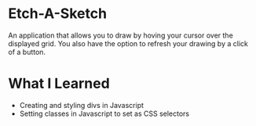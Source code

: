 # Etch-A-Sketch
An application that allows you to draw by hoving your cursor over the displayed grid. You also have the option to refresh your drawing by a click of a button.

# What I Learned
* Creating and styling divs in Javascript
* Setting classes in Javascript to set as CSS selectors
